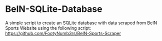 # BeIN-SQLite-Database
A simple script to create an SQLite database with data scraped from BeIN Sports Website using the following script: https://github.com/FootyNumb3rs/BeIN-Sports-Scraper

